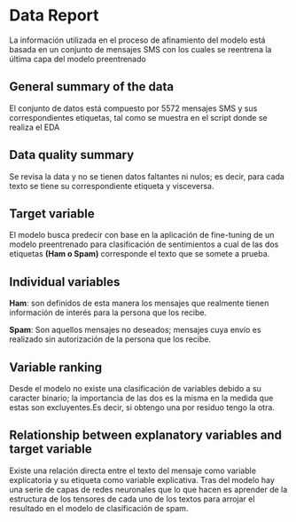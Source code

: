 # Data Report

La información utilizada en el proceso de afinamiento del modelo está basada en un conjunto de mensajes SMS con los cuales se reentrena la última capa del modelo preentrenado

## General summary of the data

El conjunto de datos está compuesto por 5572 mensajes SMS y sus correspondientes etiquetas, tal como se muestra en el script donde se realiza el EDA

## Data quality summary

Se revisa la data y no se tienen datos faltantes ni nulos; es decir, para cada texto se tiene su correspondiente etiqueta y visceversa. 

## Target variable

El modelo busca predecir con base  en la aplicación de fine-tuning de un modelo preentrenado para clasificación de sentimientos a cual de las  dos etiquetas **(Ham o Spam)** corresponde el texto que se somete a prueba. 

## Individual variables
**Ham**: son definidos de esta manera los mensajes que realmente tienen información de interés para la persona que los recibe. 

**Spam**:  Son aquellos mensajes no deseados; mensajes cuya envío es realizado sin autorización de la persona que los recibe. 

## Variable ranking

Desde el modelo no existe una clasificación de variables debido a su caracter binario; la importancia de las dos es la misma en la medida que estas son excluyentes.Es decir, si obtengo una por residuo tengo la otra. 

## Relationship between explanatory variables and target variable

Existe una relación directa entre el texto del mensaje como variable explicatoria y su etiqueta como variable explicativa. Tras del modelo hay una serie de capas de redes neuronales  que lo que hacen es aprender de la estructura de los tensores de cada uno de los textos para arrojar el resultado en el modelo de clasificación de spam. 


